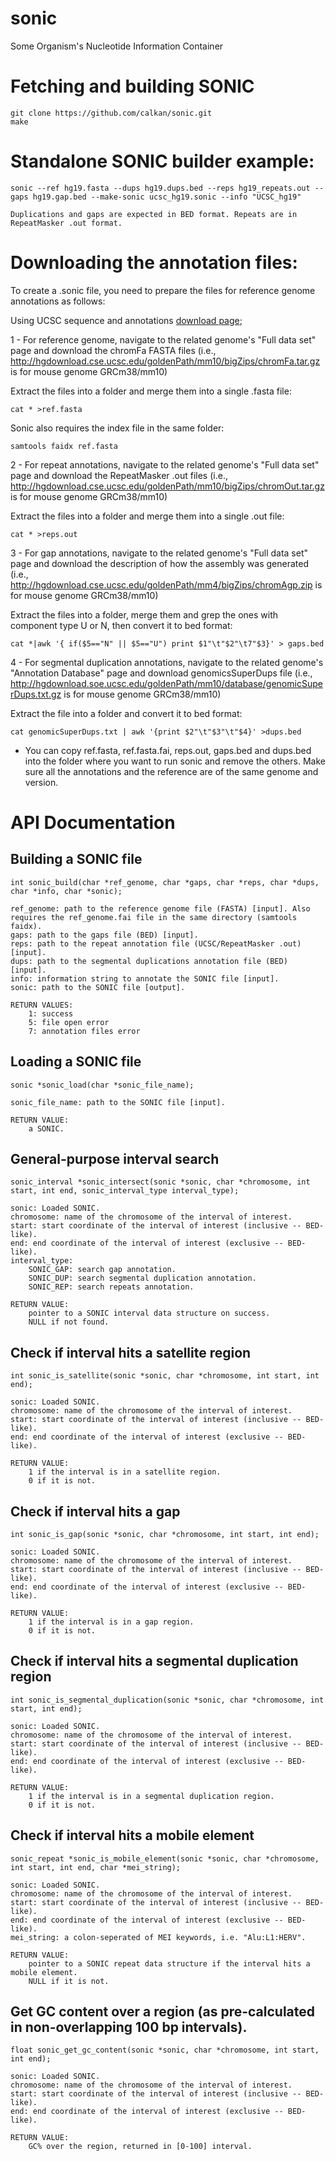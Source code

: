 # sonic
Some Organism's Nucleotide Information Container

# Fetching and building SONIC

	git clone https://github.com/calkan/sonic.git
	make
       
	
# Standalone SONIC builder example:

	sonic --ref hg19.fasta --dups hg19.dups.bed --reps hg19_repeats.out --gaps hg19.gap.bed --make-sonic ucsc_hg19.sonic --info "UCSC_hg19"

	Duplications and gaps are expected in BED format. Repeats are in RepeatMasker .out format.

# Downloading the annotation files:

To create a .sonic file, you need to prepare the files for reference genome annotations as follows:

Using UCSC sequence and annotations [download page](http://hgdownload.cse.ucsc.edu/downloads.html);


1 - For reference genome, navigate to the related genome's "Full data set" page and download the chromFa FASTA files (i.e., http://hgdownload.cse.ucsc.edu/goldenPath/mm10/bigZips/chromFa.tar.gz is for mouse genome GRCm38/mm10)

Extract the files into a folder and merge them into a single .fasta file:
	
	cat * >ref.fasta

Sonic also requires the index file in the same folder:
	
	samtools faidx ref.fasta


2 - For repeat annotations, navigate to the related genome's "Full data set" page and download the RepeatMasker .out files (i.e., http://hgdownload.cse.ucsc.edu/goldenPath/mm10/bigZips/chromOut.tar.gz is for mouse genome GRCm38/mm10)

Extract the files into a folder and merge them into a single .out file:
	
	cat * >reps.out


3 - For gap annotations, navigate to the related genome's "Full data set" page and download the description of how the assembly was generated (i.e., http://hgdownload.cse.ucsc.edu/goldenPath/mm4/bigZips/chromAgp.zip is for mouse genome GRCm38/mm10)

Extract the files into a folder, merge them and grep the ones with component type U or N, then convert it to bed format:
	
	cat *|awk '{ if($5=="N" || $5=="U") print $1"\t"$2"\t7"$3}' > gaps.bed


4 - For segmental duplication annotations, navigate to the related genome's "Annotation Database" page and download genomicsSuperDups file (i.e., http://hgdownload.soe.ucsc.edu/goldenPath/mm10/database/genomicSuperDups.txt.gz is for mouse genome GRCm38/mm10)

Extract the file into a folder and convert it to bed format:
	
	cat genomicSuperDups.txt | awk '{print $2"\t"$3"\t"$4}' >dups.bed


* You can copy ref.fasta, ref.fasta.fai, reps.out, gaps.bed and dups.bed into the folder where you want to run sonic and remove the others. Make sure all the annotations and the reference are of the same genome and version.


# API Documentation

## Building a SONIC file

	int sonic_build(char *ref_genome, char *gaps, char *reps, char *dups, char *info, char *sonic);

	ref_genome: path to the reference genome file (FASTA) [input]. Also requires the ref_genome.fai file in the same directory (samtools faidx).
	gaps: path to the gaps file (BED) [input].
	reps: path to the repeat annotation file (UCSC/RepeatMasker .out) [input].
	dups: path to the segmental duplications annotation file (BED) [input].
	info: information string to annotate the SONIC file [input].
	sonic: path to the SONIC file [output].
	
	RETURN VALUES:
		1: success
		5: file open error
		7: annotation files error
		

## Loading a SONIC file

	sonic *sonic_load(char *sonic_file_name);

	sonic_file_name: path to the SONIC file [input].

	RETURN VALUE:
		a SONIC.

## General-purpose interval search

	sonic_interval *sonic_intersect(sonic *sonic, char *chromosome, int start, int end, sonic_interval_type interval_type);

	sonic: Loaded SONIC.
	chromosome: name of the chromosome of the interval of interest.
	start: start coordinate of the interval of interest (inclusive -- BED-like).
	end: end coordinate of the interval of interest (exclusive -- BED-like).
	interval_type:
		SONIC_GAP: search gap annotation.
		SONIC_DUP: search segmental duplication annotation.
		SONIC_REP: search repeats annotation.

	RETURN VALUE:
		pointer to a SONIC interval data structure on success.
		NULL if not found.

## Check if interval hits a satellite region

	int sonic_is_satellite(sonic *sonic, char *chromosome, int start, int end);

	sonic: Loaded SONIC.
	chromosome: name of the chromosome of the interval of interest.
	start: start coordinate of the interval of interest (inclusive -- BED-like).
	end: end coordinate of the interval of interest (exclusive -- BED-like).

	RETURN VALUE:
		1 if the interval is in a satellite region.
		0 if it is not.

## Check if interval hits a gap

	int sonic_is_gap(sonic *sonic, char *chromosome, int start, int end);

	sonic: Loaded SONIC.
	chromosome: name of the chromosome of the interval of interest.
	start: start coordinate of the interval of interest (inclusive -- BED-like).
	end: end coordinate of the interval of interest (exclusive -- BED-like).

	RETURN VALUE:
		1 if the interval is in a gap region.
		0 if it is not.

## Check if interval hits a segmental duplication region

	int sonic_is_segmental_duplication(sonic *sonic, char *chromosome, int start, int end);

	sonic: Loaded SONIC.
	chromosome: name of the chromosome of the interval of interest.
	start: start coordinate of the interval of interest (inclusive -- BED-like).
	end: end coordinate of the interval of interest (exclusive -- BED-like).

	RETURN VALUE:
		1 if the interval is in a segmental duplication region.
		0 if it is not.

## Check if interval hits a mobile element

	sonic_repeat *sonic_is_mobile_element(sonic *sonic, char *chromosome, int start, int end, char *mei_string);

	sonic: Loaded SONIC.
	chromosome: name of the chromosome of the interval of interest.
	start: start coordinate of the interval of interest (inclusive -- BED-like).
	end: end coordinate of the interval of interest (exclusive -- BED-like).
	mei_string: a colon-seperated of MEI keywords, i.e. "Alu:L1:HERV".

	RETURN VALUE:
		pointer to a SONIC repeat data structure if the interval hits a mobile element.
		NULL if it is not.

## Get GC content over a region (as pre-calculated in non-overlapping 100 bp intervals).

	float sonic_get_gc_content(sonic *sonic, char *chromosome, int start, int end);

	sonic: Loaded SONIC.
	chromosome: name of the chromosome of the interval of interest.
	start: start coordinate of the interval of interest (inclusive -- BED-like).
	end: end coordinate of the interval of interest (exclusive -- BED-like).

	RETURN VALUE:
		GC% over the region, returned in [0-100] interval.
	
